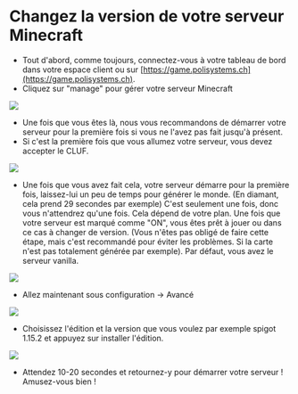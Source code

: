 # Changez la version de votre serveur Minecraft

-   Tout d'abord, comme toujours, connectez-vous à votre tableau de bord dans votre espace client ou sur [https://game.polisystems.ch](https://game.polisystems.ch).
-   Cliquez sur "manage" pour gérer votre serveur Minecraft

![](https://i.imgur.com/RKV9UkR.png)

- Une fois que vous êtes là, nous vous recommandons de démarrer votre serveur pour la première fois si vous ne l'avez pas fait jusqu'à présent.
- Si c'est la première fois que vous allumez votre serveur, vous devez accepter le CLUF.

![](https://i.imgur.com/a3GLAuG.png)

- Une fois que vous avez fait cela, votre serveur démarre pour la première fois, laissez-lui un peu de temps pour générer le monde. (En diamant, cela prend 29 secondes par exemple) C'est seulement une fois, donc vous n'attendrez qu'une fois. Cela dépend de votre plan. Une fois que votre serveur est marqué comme "ON", 
vous êtes prêt à jouer ou dans ce cas à changer de version. (Vous n'êtes pas obligé de faire cette étape, mais c'est recommandé pour éviter les problèmes. Si la carte n'est pas totalement générée par exemple). Par défaut, vous avez le serveur vanilla.

![](https://i.imgur.com/TK6TSqV.png)

- Allez maintenant sous configuration -> Avancé

![](https://i.imgur.com/0R8abbl.png)

-   Choisissez l'édition et la version que vous voulez par exemple spigot 1.15.2 et appuyez sur installer l'édition.

![](https://i.imgur.com/dXgxLCP.png)

-    Attendez 10-20 secondes et retournez-y pour démarrer votre serveur ! Amusez-vous bien !
